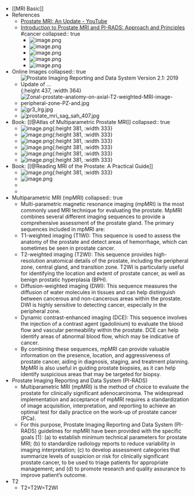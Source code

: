 - [[MRI Basic]]
- References
	- [Prostate MRI: An Update - YouTube](https://www.youtube.com/watch?v=-46UGdf7ows)
	- [Introduction to Prostate MRI and PI-RADS: Approach and Principles](https://youtube.com/watch?v=TfUt-Ai8DF4&si=EnSIkaIECMiOmarE&t=1058) #cancer
	  collapsed:: true
		- ![image.png](../assets/image_1679474214822_0.png)
		- ![image.png](../assets/image_1679474221604_0.png)
		- ![image.png](../assets/image_1679474226578_0.png)
		- ![image.png](../assets/image_1679474278899_0.png)
		- ![image.png](../assets/image_1679474285852_0.png)
- Online Images
  collapsed:: true
	- ![Prostate Imaging Reporting and Data System Version 2.1: 2019 Update of ...](https://els-jbs-prod-cdn.jbs.elsevierhealth.com/cms/attachment/4b1afe5a-6889-48c7-b1e1-1d23a2b5c4f8/gr10_lrg.jpg){:height 437, :width 364}
	- ![Zonal-prostate-anatomy-on-axial-T2-weighted-MRI-image-peripheral-zone-PZ-and.jpg](../assets/Zonal-prostate-anatomy-on-axial-T2-weighted-MRI-image-peripheral-zone-PZ-and_1679549883548_0.jpg)
	- ![gr3_lrg.jpg](../assets/gr3_lrg_1679550008425_0.jpg)
	- ![prostate_mri_sag_sah_407.jpg](../assets/prostate_mri_sag_sah_407_1679550161070_0.jpg)
- Book: [[@Atlas of Multiparametric Prostate MRI]]
  collapsed:: true
	- ![image.png](../assets/image_1679552482628_0.png){:height 381, :width 333}
	- ![image.png](../assets/image_1679552732730_0.png){:height 381, :width 333}
	- ![image.png](../assets/image_1679552751084_0.png){:height 381, :width 333}
	- ![image.png](../assets/image_1679552769241_0.png){:height 381, :width 333}
	- ![image.png](../assets/image_1679552807722_0.png){:height 381, :width 333}
	- ![image.png](../assets/image_1679552824989_0.png){:height 381, :width 333}
- Book: [[@Reading MRI of the Prostate: A Practical Guide]]
	- ![image.png](../assets/image_1679629650556_0.png){:height 381, :width 333}
	- ![image.png](../assets/image_1679629711634_0.png)
	-
	-
- Multiparametric MRI (mpMRI)
  collapsed:: true
	- Multi-parametric magnetic resonance imaging (mpMRI) is the most commonly used MRI technique for evaluating the prostate. MpMRI combines several different imaging sequences to provide a comprehensive assessment of the prostate gland. The primary sequences included in mpMRI are:
	- T1-weighted imaging (T1WI): This sequence is used to assess the anatomy of the prostate and detect areas of hemorrhage, which can sometimes be seen in prostate cancer.
	- T2-weighted imaging (T2WI): This sequence provides high-resolution anatomical details of the prostate, including the peripheral zone, central gland, and transition zone. T2WI is particularly useful for identifying the location and extent of prostate cancer, as well as benign prostatic hyperplasia (BPH).
	- Diffusion-weighted imaging (DWI): This sequence measures the diffusion of water molecules in tissues and can help distinguish between cancerous and non-cancerous areas within the prostate. DWI is highly sensitive to detecting cancer, especially in the peripheral zone.
	- Dynamic contrast-enhanced imaging (DCE): This sequence involves the injection of a contrast agent (gadolinium) to evaluate the blood flow and vascular permeability within the prostate. DCE can help identify areas of abnormal blood flow, which may be indicative of cancer.
	- By combining these sequences, mpMRI can provide valuable information on the presence, location, and aggressiveness of prostate cancer, aiding in diagnosis, staging, and treatment planning. MpMRI is also useful in guiding prostate biopsies, as it can help identify suspicious areas that may be targeted for biopsy.
- Prostate Imaging Reporting and Data System (PI-RADS)
	- Multiparametric MRI (mpMRI) is the method of choice to evaluate the prostate for clinically significant adenocarcinoma. The widespread implementation and acceptance of mpMRI requires a standardization of image acquisition, interpretation, and reporting to achieve an optimal test for daily practice on the work-up of prostate cancer (PCa).
	- For this purpose, Prostate Imaging Reporting and Data System (PI-RADS) guidelines for mpMRI have been provided with the specific goals [1]: (a) to establish minimum technical parameters for prostate MRI; (b) to standardize radiology reports to reduce variability in imaging interpretation; (c) to develop assessment categories that summarize levels of suspicion or risk for clinically significant prostate cancer, to be used to triage patients for appropriate management; and (d) to promote research and quality assurance to improve patient’s outcome.
- T2
	- T2=T2W=T2WI